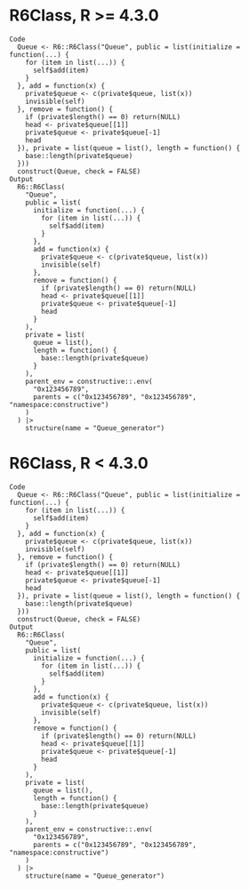# R6Class, R >= 4.3.0

    Code
      Queue <- R6::R6Class("Queue", public = list(initialize = function(...) {
        for (item in list(...)) {
          self$add(item)
        }
      }, add = function(x) {
        private$queue <- c(private$queue, list(x))
        invisible(self)
      }, remove = function() {
        if (private$length() == 0) return(NULL)
        head <- private$queue[[1]]
        private$queue <- private$queue[-1]
        head
      }), private = list(queue = list(), length = function() {
        base::length(private$queue)
      }))
      construct(Queue, check = FALSE)
    Output
      R6::R6Class(
        "Queue",
        public = list(
          initialize = function(...) {
            for (item in list(...)) {
              self$add(item)
            }
          },
          add = function(x) {
            private$queue <- c(private$queue, list(x))
            invisible(self)
          },
          remove = function() {
            if (private$length() == 0) return(NULL)
            head <- private$queue[[1]]
            private$queue <- private$queue[-1]
            head
          }
        ),
        private = list(
          queue = list(),
          length = function() {
            base::length(private$queue)
          }
        ),
        parent_env = constructive::.env(
          "0x123456789",
          parents = c("0x123456789", "0x123456789", "namespace:constructive")
        )
      ) |>
        structure(name = "Queue_generator")

# R6Class, R < 4.3.0

    Code
      Queue <- R6::R6Class("Queue", public = list(initialize = function(...) {
        for (item in list(...)) {
          self$add(item)
        }
      }, add = function(x) {
        private$queue <- c(private$queue, list(x))
        invisible(self)
      }, remove = function() {
        if (private$length() == 0) return(NULL)
        head <- private$queue[[1]]
        private$queue <- private$queue[-1]
        head
      }), private = list(queue = list(), length = function() {
        base::length(private$queue)
      }))
      construct(Queue, check = FALSE)
    Output
      R6::R6Class(
        "Queue",
        public = list(
          initialize = function(...) {
            for (item in list(...)) {
              self$add(item)
            }
          },
          add = function(x) {
            private$queue <- c(private$queue, list(x))
            invisible(self)
          },
          remove = function() {
            if (private$length() == 0) return(NULL)
            head <- private$queue[[1]]
            private$queue <- private$queue[-1]
            head
          }
        ),
        private = list(
          queue = list(),
          length = function() {
            base::length(private$queue)
          }
        ),
        parent_env = constructive::.env(
          "0x123456789",
          parents = c("0x123456789", "0x123456789", "namespace:constructive")
        )
      ) |>
        structure(name = "Queue_generator")

